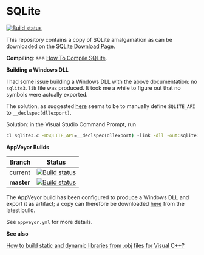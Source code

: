 
# SQLite

[![Build status](https://ci.appveyor.com/api/projects/status/3d9kt98y2bf9qrhy?svg=true)](https://ci.appveyor.com/project/strandfield/sqlite-amalgamation)

This repository contains a copy of SQLite amalgamation as can 
be downloaded on the [SQLite Download Page](https://www.sqlite.org/download.html#amalgtarball).

**Compiling**: see [How To Compile SQLite](https://www.sqlite.org/howtocompile.html).

**Building a Windows DLL**

I had some issue building a Windows DLL with the above documentation:
no `sqlite3.lib` file was produced.
It took me a while to figure out that no symbols were actually exported.

The solution, as suggested [here](https://www.purebasic.fr/english/viewtopic.php?t=72688) seems 
to be to manually define `SQLITE_API` to `__declspec(dllexport)`.

Solution: in the Visual Studio Command Prompt, run
```cmd
cl sqlite3.c -DSQLITE_API=__declspec(dllexport) -link -dll -out:sqlite3.dll
```

**AppVeyor Builds**

| Branch        | Status    |
|---------------|-----------|
| current       | [![Build status](https://ci.appveyor.com/api/projects/status/3d9kt98y2bf9qrhy?svg=true)](https://ci.appveyor.com/project/strandfield/sqlite-amalgamation)     |
| **master**    | [![Build status](https://ci.appveyor.com/api/projects/status/3d9kt98y2bf9qrhy/branch/master?svg=true)](https://ci.appveyor.com/project/strandfield/sqlite-amalgamation/branch/master) |

The AppVeyor build has been configured to produce a Windows DLL and export it as artifact; 
a copy can therefore be downloaded [here](https://ci.appveyor.com/project/strandfield/sqlite-amalgamation/build/artifacts) from the latest build.

See `appveyor.yml` for more details.

**See also**

[How to build static and dynamic libraries from .obj files for Visual C++?](https://stackoverflow.com/questions/31763558/how-to-build-static-and-dynamic-libraries-from-obj-files-for-visual-c)
